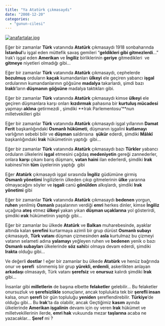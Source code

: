 ```yaml
---
title: "Ya Atatürk çıkmasaydı"
date: "2008-12-20"
categories: 
  - "gunun-cilesi"
---
```


[![anafartalar.jpg](/uploads/2008/12/anafartalar.jpg)](/uploads/2008/12/anafartalar.jpg "anafartalar.jpg")

Eğer bir zamanlar **Türk** vatanında **Atatürk** çıkmasaydı 1918 sonbaharında **İstanbul**’u işgal eden müttefik savaş gemileri “**geldikleri gibi gitmezlerdi**…” Irak’ı işgal eden **Amerikan** ve **İngiliz** birliklerinin **geriye** gitmedikleri  ve **gitmeye** niyetleri olmadığı gibi…

Eğer bir zamanlar **Türk** vatanında **Atatürk** çıkmasaydı, cephelerde **bozulmuş** orduların **kaçak** kumandanları **ülkeyi** ele geçiren yabancı **işgal** ordularının kumandanlarının göğsüne **madalya** takarlardı, şimdi bazı **Iraklı**’ların **düşmanın** **göğsüne** madalya taktıkları gibi.

Eğer bir zamanlar **Türk** vatanında **Atatürk** çıkmasaydı kimse **ülkeyi** ele geçiren düşmanlara karşı onları **kızdırmak** pahasına bir **kurtuluş mücadesi** yapmayı **aklına** getirmezdi , şimdiki **Irak Parlementosu’**nun milletvekilleri gibi

Eğer bir zamanlar **Türk** vatanında **Atatürk** çıkmasaydı işgal yıllarının **Damat Ferit** başkanlığındaki **Osmanlı hükümeti**, düşmanın işgalini **kutlamayı** varlığının sebebi bilir ve **düşman** saldırısına  **şükür** ederdi, şimdiki **Mâlıkî** başkanlığındaki **Irak** hükümetinin yaptığı  gibi…

Eğer bir zamanlar **Türk** vatanında **Atatürk** çıkmasaydı bazı **Türkler** yabancı orduların ülkelerini **işgal** etmesini çağdaş **medeniyetin** gereği zannederler, onlara **karşı** çıkanı barış düşmanı, **vatan haini** ilan ederlerdi, şimdiki **Irak** kabinesi’nin **tüm** üyelerinin yaptığı  gibi

Eğer **Atatürk** çıkmasaydı işgal sırasında **İngiliz** güdümüne girmiş **Osmanlı yönetimi** İngilizlerin ülkeden çıkıp gitmelerinin **ülke** yararına olmayacağını söyler ve **işgali** canü **gönülden** alkışlardı, şimdiki **Irak yönetimi** gibi

Eğer bir zamanlar **Türk** vatanında **Atatürk** çıkmasaydı **bedenen** yorgun, **ruhen** yenilmiş **Osmanlı** paşalarının verdiği **emri** herkes dinler, kimse **İngiliz** uçağına **ateş** etmez **ülkeyi** yakan yıkan **düşman uçaklarına** yol gösterirdi, şimdiki **ırak** hükümetinin yaptığı gibi…

Eğer bir zamanlar bu ülkede **Atatürk** ve **Balkan** muharebesinde, ayaklar altında kalan **şerefini** kurtarmaya azimli bir grup dürüst **Osmanlı subayı** çıkmasaydı, **Türk vatanı** düşman çizmesinden **asla** kurtulmaz bu çizmeyi vatanın selameti adına **yalamayı** yeğleyen ruhen ve **bedenen** yenik o bazı **Osmanlı subayları** ülkelerinde **söz sahi**bi olmaya devam ederdi, şimdiki **Irakta** olduğu gibi…

Ve değerli **dostlar** ! eğer bir zamanlar bu ülkede **Atatürk** ve henüz bağrında onur ve **şerefi**  sönmemiş bir grup **yürekli, erdemli**, askerlikten anlayan **arkadaşı** olmasaydı, Türk vatanı **şerefsiz** ve **onursuz** kalırdı şimdiki **Irak** gibi…

İnsanlar gibi **milletlerin** de başına elbette **felaketler** gelebilir… Bu felaketler onursuzluk ve **şerefsizlikle** sonuçlanır, ancak toplulukta tek bir **şerefli insan** kalsa, onun **şerefi** bir gün topluluğu **yeniden** şereflendirebilir. **Türkiye**’de olduğu gibi… Bu **Irak**’ta da olabilir, ancak Geçtiğimiz **kasım** ayında ülkelerinde **Amerikan işgalinin** devamı için oy veren **Irak** hükümet ve milletvekillerinin ilerde, **emri hak** vukuunda mezar **taşlarına** acaba ne  yazacaklar… **Şeref** mi ?
